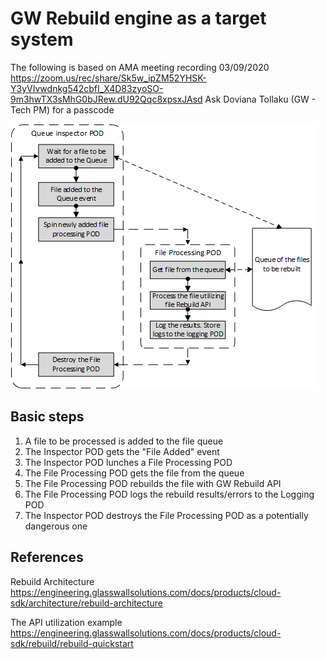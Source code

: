 

# GW Rebuild engine as a target system

The following is based on AMA meeting recording 03/09/2020  
https://zoom.us/rec/share/Sk5w_ipZM52YHSK-Y3yVIvwdnkg542cbfI_X4D83zyoSO-9m3hwTX3sMhG0bJRew.dU92Qqc8xpsxJAsd
Ask Doviana Tollaku (GW - Tech PM) for a passcode

![rebuild-api](pngs/rebuild-api-utilization.png)

## Basic steps

1. A file to be processed is added to the file queue
2. The Inspector POD gets the "File Added" event
3. The Inspector POD lunches a File Processing POD
4. The File Processing POD gets the file from the queue 
5. The File Processing POD rebuilds the file with GW Rebuild API
6. The File Processing POD logs the rebuild results/errors to the Logging POD
7. The Inspector POD destroys the File Processing POD as a potentially dangerous one 

## References

Rebuild Architecture
https://engineering.glasswallsolutions.com/docs/products/cloud-sdk/architecture/rebuild-architecture

The API utilization example
https://engineering.glasswallsolutions.com/docs/products/cloud-sdk/rebuild/rebuild-quickstart


